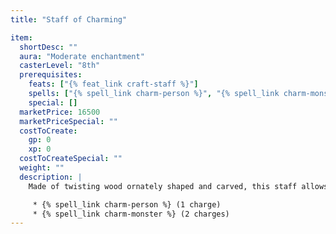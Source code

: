 ```yaml
---
title: "Staff of Charming"

item:
  shortDesc: ""
  aura: "Moderate enchantment"
  casterLevel: "8th"
  prerequisites:
    feats: ["{% feat_link craft-staff %}"]
    spells: ["{% spell_link charm-person %}", "{% spell_link charm-monster %}"]
    special: []
  marketPrice: 16500
  marketPriceSpecial: ""
  costToCreate:
    gp: 0
    xp: 0
  costToCreateSpecial: ""
  weight: ""
  description: |
    Made of twisting wood ornately shaped and carved, this staff allows use of the following spells:

     * {% spell_link charm-person %} (1 charge)
     * {% spell_link charm-monster %} (2 charges)
---
```


